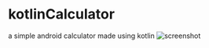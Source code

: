# kotlinCalculator
a simple android calculator made using kotlin
![screenshot](https://i.imgur.com/fTLIOuf.png)
